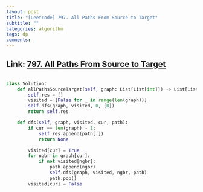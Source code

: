 ```yaml
---
layout: post
title: "[Leetcode] 797. All Paths From Source to Target"
subtitle: ""
categories: algorithm
tags: dp
comments:
---
```


## Link: [797. All Paths From Source to Target](https://leetcode.com/problems/all-paths-from-source-to-target/description/)

```python

class Solution:
    def allPathsSourceTarget(self, graph: List[List[int]]) -> List[List[int]]:
        self.res = []
        visited = [False for _ in range(len(graph))]
        self.dfs(graph, visited, 0, [0])
        return self.res

    def dfs(self, graph, visited, cur, path):
        if cur == len(graph) - 1:
            self.res.append(path[:])
            return None

        visited[cur] = True
        for ngbr in graph[cur]:
            if not visited[ngbr]:
                path.append(ngbr)
                self.dfs(graph, visited, ngbr, path)
                path.pop()
        visited[cur] = False
```
